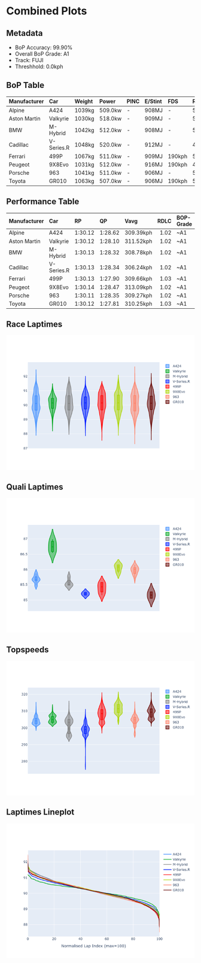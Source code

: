 # Combined Plots

## Metadata

- BoP Accuracy: 99.90%
- Overall BoP Grade: A1
- Track: FUJI
- Threshhold: 0.0kph

## BoP Table
| Manufacturer   | Car        | Weight   | Power   | PINC   | E/Stint   | FDS    | RDP    | QDP    | TDP    |
|:---------------|:-----------|:---------|:--------|:-------|:----------|:-------|:-------|:-------|:-------|
| Alpine         | A424       | 1039kg   | 509.0kw | -      | 908MJ     | -      | 52.35% | 61.85% | 27.84% |
| Aston Martin   | Valkyrie   | 1030kg   | 518.0kw | -      | 909MJ     | -      | 53.59% | 53.33% | 21.51% |
| BMW            | M-Hybrid   | 1042kg   | 512.0kw | -      | 908MJ     | -      | 53.26% | 57.23% | 34.54% |
| Cadillac       | V-Series.R | 1048kg   | 520.0kw | -      | 912MJ     | -      | 47.80% | 56.73% | 19.63% |
| Ferrari        | 499P       | 1067kg   | 511.0kw | -      | 909MJ     | 190kph | 53.02% | 42.32% | 9.88%  |
| Peugeot        | 9X8Evo     | 1031kg   | 512.0kw | -      | 916MJ     | 190kph | 48.47% | 51.26% | 16.02% |
| Porsche        | 963        | 1041kg   | 511.0kw | -      | 906MJ     | -      | 50.87% | 45.25% | 30.77% |
| Toyota         | GR010      | 1063kg   | 507.0kw | -      | 906MJ     | 190kph | 52.43% | 57.12% | 12.82% |

## Performance Table
| Manufacturer   | Car        | RP      | QP      | Vavg      |   RDLC | BOP-Grade   | Match   |
|:---------------|:-----------|:--------|:--------|:----------|-------:|:------------|:--------|
| Alpine         | A424       | 1:30.12 | 1:28.62 | 309.39kph |   1.02 | ~A1         | 99.79%  |
| Aston Martin   | Valkyrie   | 1:30.12 | 1:28.10 | 311.52kph |   1.02 | ~A1         | 100.00% |
| BMW            | M-Hybrid   | 1:30.13 | 1:28.32 | 308.78kph |   1.02 | ~A1         | 100.00% |
| Cadillac       | V-Series.R | 1:30.13 | 1:28.34 | 306.24kph |   1.02 | ~A1         | 100.00% |
| Ferrari        | 499P       | 1:30.13 | 1:27.90 | 309.66kph |   1.03 | ~A1         | 99.83%  |
| Peugeot        | 9X8Evo     | 1:30.14 | 1:28.47 | 313.09kph |   1.02 | ~A1         | 100.00% |
| Porsche        | 963        | 1:30.11 | 1:28.35 | 309.27kph |   1.02 | ~A1         | 99.85%  |
| Toyota         | GR010      | 1:30.12 | 1:27.81 | 310.25kph |   1.03 | ~A1         | 99.76%  |

## Race Laptimes
![Race Laptimes](images/race_violin.png)

## Quali Laptimes
![Quali Laptimes](images/quali_violin.png)

## Topspeeds
![Topspeeds](images/topspeed_violin.png)

## Laptimes Lineplot
![Laptimes Lineplot](images/laptime_line.png)

